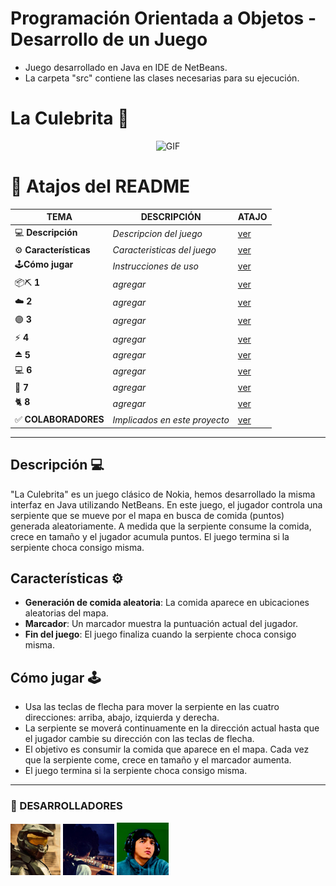 # Programación Orientada a Objetos - Desarrollo de un Juego
- Juego desarrollado en Java en IDE de NetBeans.
- La carpeta "src" contiene las clases necesarias para su ejecución. 

# La Culebrita 🐍
<div align="center">
<img src="https://images.hive.blog/p/hgjbks2vRxvf3xsYr6qQ7dm31DuBHGui8pKMdEVPxhLfEeEoVMPfUw4awqLGYNSybnpxcYbMLQUQhVrfnUtzuD7Yr1?format=match&mode=fit" alt="GIF" width="400" height="300"></p>
</div>

# 📍 Atajos del README
| TEMA | DESCRIPCIÓN | ATAJO |
|------|-------------|-------|
| 💻 **Descripción** | *Descripcion del juego* |[ver](https://github.com/Jxel117/PooJuego?tab=readme-ov-file#descripci%C3%B3n-) |
| ⚙️ **Características** | *Caracteristicas del juego* |[ver](https://github.com/Jxel117/PooJuego?tab=readme-ov-file#caracter%C3%ADsticas-%EF%B8%8F) |
| 🕹️**Cómo jugar** | *Instrucciones de uso* |[ver](https://github.com/Jxel117/PooJuego?tab=readme-ov-file#c%C3%B3mo-jugar-%EF%B8%8F) |
| 📦⛏️ **1** | *agregar* |[ver]() |
| ☁️ **2** | *agregar* |[ver]() |
| 🟣 **3** | *agregar* |[ver]() |
| ⚡ **4** | *agregar* |[ver]() |
| ⏏️ **5** | *agregar* |[ver]() |
| 💻 **6** | *agregar* |[ver]() |
| 👥 **7** | *agregar* |[ver]() |
| 🐈 **8** | *agregar* |[ver]() |
| ✅ **COLABORADORES** | *Implicados en este proyecto* |[ver]() |
----


## Descripción 💻
"La Culebrita" es un juego clásico de Nokia, hemos desarrollado la misma interfaz en Java utilizando NetBeans. En este juego, el jugador controla una serpiente que se mueve por el mapa en busca de comida (puntos) generada aleatoriamente. A medida que la serpiente consume la comida, crece en tamaño y el jugador acumula puntos. El juego termina si la serpiente choca consigo misma.

## Características ⚙️
- **Generación de comida aleatoria**: La comida aparece en ubicaciones aleatorias del mapa.
- **Marcador**: Un marcador muestra la puntuación actual del jugador.
- **Fin del juego**: El juego finaliza cuando la serpiente choca consigo misma.

## Cómo jugar 🕹️
- Usa las teclas de flecha para mover la serpiente en las cuatro direcciones: arriba, abajo, izquierda y derecha.
- La serpiente se moverá continuamente en la dirección actual hasta que el jugador cambie su dirección con las teclas de flecha.
- El objetivo es consumir la comida que aparece en el mapa. Cada vez que la serpiente come, crece en tamaño y el marcador aumenta.
- El juego termina si la serpiente choca consigo misma.
----
### 🌟 DESARROLLADORES

[![Jxel117 · he/him](https://raw.githubusercontent.com/Jxel117/PooJuego/develop/Imagenes/Captura%20de%20pantalla%202024-07-26%20010136.png?size=60)](https://github.com/Jxel117)           [![Diego162306](https://raw.githubusercontent.com/Jxel117/PooJuego/develop/Imagenes/Captura%20de%20pantalla%202024-07-26%20010322.png?size=60)](https://github.com/Diego162306)           [![YooneR1209](https://raw.githubusercontent.com/Jxel117/PooJuego/develop/Imagenes/Captura%20de%20pantalla%202024-07-26%20010241.png?size=60)](https://github.com/YooneR1209)

